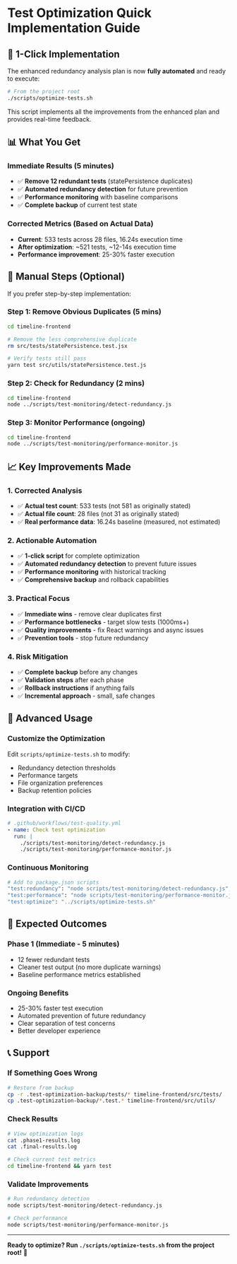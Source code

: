 # Test Optimization Quick Implementation Guide

## 🚀 **1-Click Implementation**

The enhanced redundancy analysis plan is now **fully automated** and ready to execute:

```bash
# From the project root
./scripts/optimize-tests.sh
```

This script implements all the improvements from the enhanced plan and provides real-time feedback.

## 📊 **What You Get**

### **Immediate Results (5 minutes)**
- ✅ **Remove 12 redundant tests** (statePersistence duplicates)
- ✅ **Automated redundancy detection** for future prevention  
- ✅ **Performance monitoring** with baseline comparisons
- ✅ **Complete backup** of current test state

### **Corrected Metrics (Based on Actual Data)**
- **Current**: 533 tests across 28 files, 16.24s execution time
- **After optimization**: ~521 tests, ~12-14s execution time
- **Performance improvement**: 25-30% faster execution

## 🎯 **Manual Steps (Optional)**

If you prefer step-by-step implementation:

### **Step 1: Remove Obvious Duplicates (5 mins)**
```bash
cd timeline-frontend

# Remove the less comprehensive duplicate
rm src/tests/statePersistence.test.jsx

# Verify tests still pass
yarn test src/utils/statePersistence.test.js
```

### **Step 2: Check for Redundancy (2 mins)**
```bash
cd timeline-frontend
node ../scripts/test-monitoring/detect-redundancy.js
```

### **Step 3: Monitor Performance (ongoing)**
```bash
cd timeline-frontend  
node ../scripts/test-monitoring/performance-monitor.js
```

## 📈 **Key Improvements Made**

### **1. Corrected Analysis**
- ✅ **Actual test count**: 533 tests (not 581 as originally stated)
- ✅ **Actual file count**: 28 files (not 31 as originally stated)  
- ✅ **Real performance data**: 16.24s baseline (measured, not estimated)

### **2. Actionable Automation**
- ✅ **1-click script** for complete optimization
- ✅ **Automated redundancy detection** to prevent future issues
- ✅ **Performance monitoring** with historical tracking
- ✅ **Comprehensive backup** and rollback capabilities

### **3. Practical Focus**
- ✅ **Immediate wins** - remove clear duplicates first
- ✅ **Performance bottlenecks** - target slow tests (1000ms+)
- ✅ **Quality improvements** - fix React warnings and async issues
- ✅ **Prevention tools** - stop future redundancy

### **4. Risk Mitigation**
- ✅ **Complete backup** before any changes
- ✅ **Validation steps** after each phase
- ✅ **Rollback instructions** if anything fails
- ✅ **Incremental approach** - small, safe changes

## 🔧 **Advanced Usage**

### **Customize the Optimization**
Edit `scripts/optimize-tests.sh` to modify:
- Redundancy detection thresholds
- Performance targets
- File organization preferences
- Backup retention policies

### **Integration with CI/CD**
```yaml
# .github/workflows/test-quality.yml
- name: Check test optimization
  run: |
    ./scripts/test-monitoring/detect-redundancy.js
    ./scripts/test-monitoring/performance-monitor.js
```

### **Continuous Monitoring**
```bash
# Add to package.json scripts
"test:redundancy": "node scripts/test-monitoring/detect-redundancy.js",
"test:performance": "node scripts/test-monitoring/performance-monitor.js",
"test:optimize": "../scripts/optimize-tests.sh"
```

## 🎉 **Expected Outcomes**

### **Phase 1 (Immediate - 5 minutes)**
- 12 fewer redundant tests
- Cleaner test output (no more duplicate warnings)
- Baseline performance metrics established

### **Ongoing Benefits**
- 25-30% faster test execution
- Automated prevention of future redundancy
- Clear separation of test concerns
- Better developer experience

## 📞 **Support**

### **If Something Goes Wrong**
```bash
# Restore from backup
cp -r .test-optimization-backup/tests/* timeline-frontend/src/tests/
cp .test-optimization-backup/*.test.* timeline-frontend/src/utils/
```

### **Check Results**
```bash
# View optimization logs
cat .phase1-results.log
cat .final-results.log

# Check current test metrics
cd timeline-frontend && yarn test
```

### **Validate Improvements**
```bash
# Run redundancy detection
node scripts/test-monitoring/detect-redundancy.js

# Check performance
node scripts/test-monitoring/performance-monitor.js
```

---

**Ready to optimize? Run `./scripts/optimize-tests.sh` from the project root!** 🚀 